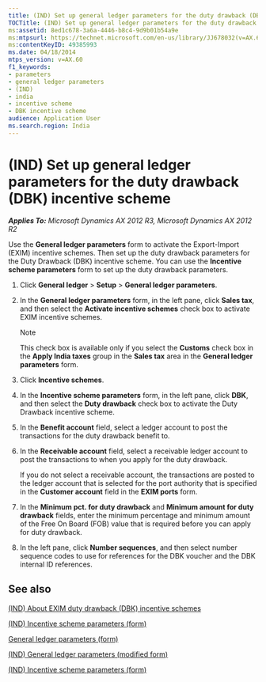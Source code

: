 ```yaml
---
title: (IND) Set up general ledger parameters for the duty drawback (DBK) incentive scheme
TOCTitle: (IND) Set up general ledger parameters for the duty drawback (DBK) incentive scheme
ms:assetid: 8ed1c678-3a6a-4446-b8c4-9d9b01b54a9e
ms:mtpsurl: https://technet.microsoft.com/en-us/library/JJ678032(v=AX.60)
ms:contentKeyID: 49385993
ms.date: 04/18/2014
mtps_version: v=AX.60
f1_keywords:
- parameters
- general ledger parameters
- (IND)
- india
- incentive scheme
- DBK incentive scheme
audience: Application User
ms.search.region: India
---
```


# (IND) Set up general ledger parameters for the duty drawback (DBK) incentive scheme 


_**Applies To:** Microsoft Dynamics AX 2012 R3, Microsoft Dynamics AX 2012 R2_

Use the **General ledger parameters** form to activate the Export-Import (EXIM) incentive schemes. Then set up the duty drawback parameters for the Duty Drawback (DBK) incentive scheme. You can use the **Incentive scheme parameters** form to set up the duty drawback parameters.

1.  Click **General ledger** \> **Setup** \> **General ledger parameters**.

2.  In the **General ledger parameters** form, in the left pane, click **Sales tax**, and then select the **Activate incentive schemes** check box to activate EXIM incentive schemes.
    

    > [!NOTE]
    > <P>This check box is available only if you select the <STRONG>Customs</STRONG> check box in the <STRONG>Apply India taxes</STRONG> group in the <STRONG>Sales tax</STRONG> area in the <STRONG>General ledger parameters</STRONG> form.</P>



3.  Click **Incentive schemes**.

4.  In the **Incentive scheme parameters** form, in the left pane, click **DBK**, and then select the **Duty drawback** check box to activate the Duty Drawback incentive scheme.

5.  In the **Benefit account** field, select a ledger account to post the transactions for the duty drawback benefit to.

6.  In the **Receivable account** field, select a receivable ledger account to post the transactions to when you apply for the duty drawback.
    
    If you do not select a receivable account, the transactions are posted to the ledger account that is selected for the port authority that is specified in the **Customer account** field in the **EXIM ports** form.

7.  In the **Minimum pct. for duty drawback** and **Minimum amount for duty drawback** fields, enter the minimum percentage and minimum amount of the Free On Board (FOB) value that is required before you can apply for duty drawback.

8.  In the left pane, click **Number sequences**, and then select number sequence codes to use for references for the DBK voucher and the DBK internal ID references.

## See also

[(IND) About EXIM duty drawback (DBK) incentive schemes](ind-about-exim-duty-drawback-dbk-incentive-schemes.md)

[(IND) Incentive scheme parameters (form)](https://technet.microsoft.com/en-us/library/jj677946\(v=ax.60\))

[General ledger parameters (form)](https://technet.microsoft.com/en-us/library/aa557286\(v=ax.60\))

[(IND) General ledger parameters (modified form)](https://technet.microsoft.com/en-us/library/jj677901\(v=ax.60\))

[(IND) Incentive scheme parameters (form)](https://technet.microsoft.com/en-us/library/jj677946\(v=ax.60\))

  


